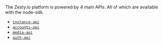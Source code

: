 The Zesty.io platform is powered by 4 main APIs. All of which are available with the node-sdk.

* [`instance-api`](tools/node-sdk/instance.md)
* [`accounts-api`](tools/node-sdk/account.md)
* [`media-api`](tools/node-sdk/media.md)
* [`auth-api`](tools/node-sdk/auth.md)

